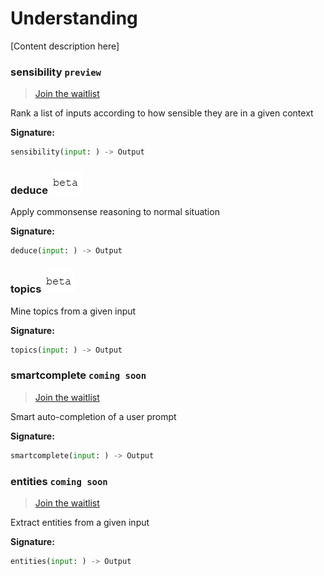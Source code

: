 # Understanding 

[Content description here]

### sensibility `preview`

> [Join the waitlist](http://fill-this-form)

Rank a list of inputs according to how sensible they are in a given context

**Signature:**  
```python
sensibility(input: ) -> Output
```

### deduce ![beta](../../.gitbook/assets/beta-text.png)

Apply commonsense reasoning to normal situation                            

**Signature:**  
```python
deduce(input: ) -> Output
```

### topics ![beta](../../.gitbook/assets/beta-text.png)

Mine topics from a given input                                             

**Signature:**  
```python
topics(input: ) -> Output
```

### smartcomplete `coming soon`

> [Join the waitlist](http://fill-this-form)

Smart auto-completion of a user prompt                                     

**Signature:**  
```python
smartcomplete(input: ) -> Output
```

### entities `coming soon`

> [Join the waitlist](http://fill-this-form)

Extract entities from a given input                                        

**Signature:**  
```python
entities(input: ) -> Output
```
